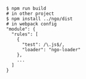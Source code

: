     $ npm run build
    # in other project
    $ npm install ../ngo/dist
    # in webpack config
    "module": {
      "rules": [
        {
          "test": /\.js$/,
          "loader": "ngo-loader"
        },
        ...
      ]
    }
